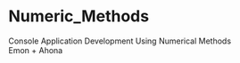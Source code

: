# Numeric_Methods
Console Application Development Using Numerical  Methods 
<br>
Emon + Ahona
<br> 
